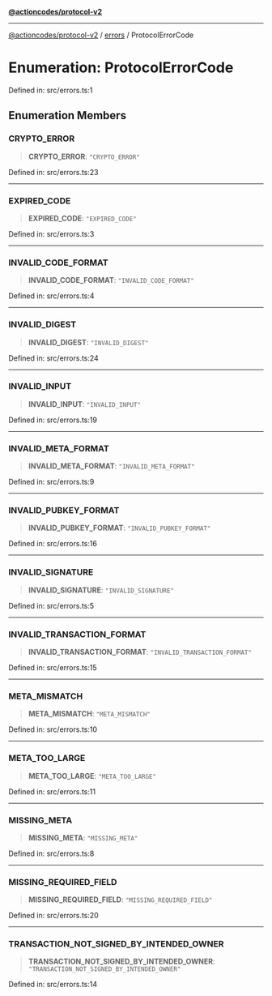 [**@actioncodes/protocol-v2**](../../README.md)

***

[@actioncodes/protocol-v2](../../modules.md) / [errors](../README.md) / ProtocolErrorCode

# Enumeration: ProtocolErrorCode

Defined in: src/errors.ts:1

## Enumeration Members

### CRYPTO\_ERROR

> **CRYPTO\_ERROR**: `"CRYPTO_ERROR"`

Defined in: src/errors.ts:23

***

### EXPIRED\_CODE

> **EXPIRED\_CODE**: `"EXPIRED_CODE"`

Defined in: src/errors.ts:3

***

### INVALID\_CODE\_FORMAT

> **INVALID\_CODE\_FORMAT**: `"INVALID_CODE_FORMAT"`

Defined in: src/errors.ts:4

***

### INVALID\_DIGEST

> **INVALID\_DIGEST**: `"INVALID_DIGEST"`

Defined in: src/errors.ts:24

***

### INVALID\_INPUT

> **INVALID\_INPUT**: `"INVALID_INPUT"`

Defined in: src/errors.ts:19

***

### INVALID\_META\_FORMAT

> **INVALID\_META\_FORMAT**: `"INVALID_META_FORMAT"`

Defined in: src/errors.ts:9

***

### INVALID\_PUBKEY\_FORMAT

> **INVALID\_PUBKEY\_FORMAT**: `"INVALID_PUBKEY_FORMAT"`

Defined in: src/errors.ts:16

***

### INVALID\_SIGNATURE

> **INVALID\_SIGNATURE**: `"INVALID_SIGNATURE"`

Defined in: src/errors.ts:5

***

### INVALID\_TRANSACTION\_FORMAT

> **INVALID\_TRANSACTION\_FORMAT**: `"INVALID_TRANSACTION_FORMAT"`

Defined in: src/errors.ts:15

***

### META\_MISMATCH

> **META\_MISMATCH**: `"META_MISMATCH"`

Defined in: src/errors.ts:10

***

### META\_TOO\_LARGE

> **META\_TOO\_LARGE**: `"META_TOO_LARGE"`

Defined in: src/errors.ts:11

***

### MISSING\_META

> **MISSING\_META**: `"MISSING_META"`

Defined in: src/errors.ts:8

***

### MISSING\_REQUIRED\_FIELD

> **MISSING\_REQUIRED\_FIELD**: `"MISSING_REQUIRED_FIELD"`

Defined in: src/errors.ts:20

***

### TRANSACTION\_NOT\_SIGNED\_BY\_INTENDED\_OWNER

> **TRANSACTION\_NOT\_SIGNED\_BY\_INTENDED\_OWNER**: `"TRANSACTION_NOT_SIGNED_BY_INTENDED_OWNER"`

Defined in: src/errors.ts:14
